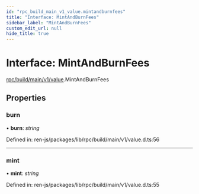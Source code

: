 ```yaml
---
id: "rpc_build_main_v1_value.mintandburnfees"
title: "Interface: MintAndBurnFees"
sidebar_label: "MintAndBurnFees"
custom_edit_url: null
hide_title: true
---
```


# Interface: MintAndBurnFees

[rpc/build/main/v1/value](../modules/rpc_build_main_v1_value.md).MintAndBurnFees

## Properties

### burn

• **burn**: *string*

Defined in: ren-js/packages/lib/rpc/build/main/v1/value.d.ts:56

___

### mint

• **mint**: *string*

Defined in: ren-js/packages/lib/rpc/build/main/v1/value.d.ts:55
